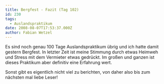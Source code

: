 ```yaml
---
title: Bergfest - Fazit (Tag 102)
id: 230
tags:
  - Auslandspraktikum
date: 2008-08-07T17:53:37.000Z
author: Fabian Wetzel
---
```


Es sind noch genau 100 Tage Auslandspraktikum übrig und ich hatte damit gestern Bergfest. In letzter Zeit ist meine Stimmung durch etwas Heimweh und Stress mit dem Vermieter etwas gedrückt. Im großen und ganzen ist dieses Praktikum aber definitiv eine Erfahrung wert.

Sonst gibt es eigentlich nicht viel zu berichten, von daher also bis zum nächsten mal liebe Leser!
